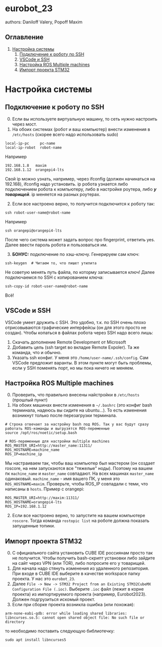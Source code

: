 # eurobot_23

authors: Daniloff Valery, Popoff Maxim

## Оглавление

1. [Настройка системы](Настройка-системы)
    1. [Подключение к роботу по SSH](Подключение-к-роботу-по-SSH)
    2. [VSCode и SSH](VSCode-и-SSH)
    3. [Настройка ROS Multiple machines](Настройка-ROS-Multiple-machines)
    4. [Импорт проекта STM32](Импорт-проекта-STM32)

# Настройка системы
## Подключение к роботу по SSH
0) Если вы используете виртуальную машину, то сеть нужно настроить через мост.
1) На обоих системах (робот и ваш компьютер) внести изменения в `/etc/hosts` (скорее всего надо использовать sudo)
```
local-ip-pc     pc-name
local-ip-robot  robot-name
```
Например
```
192.168.1.8   maxim
192.168.1.12  orangepi4-lts
```

Свой ip можно узнать, например, через ifconfig (должен начинаться на 192.168), ifconfig надо установить. ip робота узнается либо подключением робота к компьютеру, либо в настройке роутера, либо ***у товарищей***. ip меняется на разных роутерах.

2) Если все настроено верно, то получится подключится к роботу так:

```
ssh robot-user-name@robot-name
```
Например

```
ssh orangepi@orangepi4-lts
```
После чего система может задать вопрос про fingerprint, ответить yes. Далее ввести пароль робота и пользоваться им.

3) **БОНУС:** подключение по хэш-ключу. Генерируем сам ключ: 
```
ssh-keygen  # Читаем то, что пишет утилита
``` 
Не советую менять путь файла, по которму записывается ключ! Далее подключаемся по SSH с копированием ключа:
```
ssh-copy-id robot-user-name@robot-name
```
Всё!

## VSCode и SSH
VSCode умеет дружить с SSH. Это удобно, т.к. по SSH очень плохо отрисовываются графические интерфейсы (он для этого просто не создан). Чтобы копаться в файлах робота через SSH надо всего лишь:
1) Скачать дополнение Remote Development от Microsoft
2) Добавить цель (ssh target во вкладке Remote Expoler). Та же команда, что и обычно.
3) Указать ssh конфиг. У меня это `/home/user-name/.ssh/config`. Сам VSCode предложит варанты. В этом пункте могут быть проблемы, если у SSH поменять порт, но мы пока ничего не меняем.

## Настройка ROS Multiple machines
0) Проверить, что правильно внесены найстройки в `/etc/hosts` (прошлый пункт)
1) На обоих машинах внести изменения в `~/.bashrc` (это конфиг bash терминала, надеюсь вы сидите на ubuntu...). То есть изменения возникнут только после перезагрузки терминала.
```
# Строка отвечает за настройку bash под ROS. Так у вас будут сразу работать ROS-команды и выгрузятся ROS-переменные 
source /opt/ros/noetic/setup.bash 

# ROS-переменные для настройки multiple machines
ROS_MASTER_URI=http://master_name:11311/
ROS_HOSTNAME=machine_name
ROS_IP=machine_ip
```
Мы настраиваем так, чтобы ваш компьютер был мастером (он создает roscore, на нем запускаются все "тяжелые" ноды). Поэтому на вашем пк `machine_name` и `master_name` совпадают. На всех машинах `master_name` одинаковый. `machine_name` - имя вашего ПК, у меня это `ROS_HOSTNAME=maxim`. Проверьте, чтобы ROS_IP совпадали с теми, что написаны в `hosts`. Пример с orangepi:
```
ROS_MASTER_URI=http://maxim:11311/
ROS_HOSTNAME=orangepi4-lts
ROS_IP=192.168.1.12
```
2) Если все настроено верно, то запустите на вашем компьютере `roscore`. Тогда команда `rostopic list` на роботе должна показать запущенные топики.

## Импорт проекта STM32
0) С официального сайта установить CUBE IDE россиянам просто так не получится. Чтобы получить bash-скрипт установки либо зайдите на сайт через VPN (или TOR), либо попросите его у товарищей.
1) Для начала надо стянуть изменения из удаленного репозитория. При входе в CUBE IDE выберите в качестве workspace папку проекта. У нас это `eurobot_23`. 
2) Далее `File -> New -> STM32 Project from an Existing STM32CubeMX Configuration File (.ioc)`. Выберите `.ioc` файл (лежит в корне проекта) из импортируемого проекта (например, Eurobot2023). Должен подгрузиться искомый проект.
3) Если при сборке проекта возникла ошибка (или похожая): 
```
arm-none-eabi-gdb: error while loading shared libraries: libncurses.so.5: cannot open shared object file: No such file or directory
```
то необходимо поставить следующую библиотечку:
```
sudo apt install libncurses5
```
